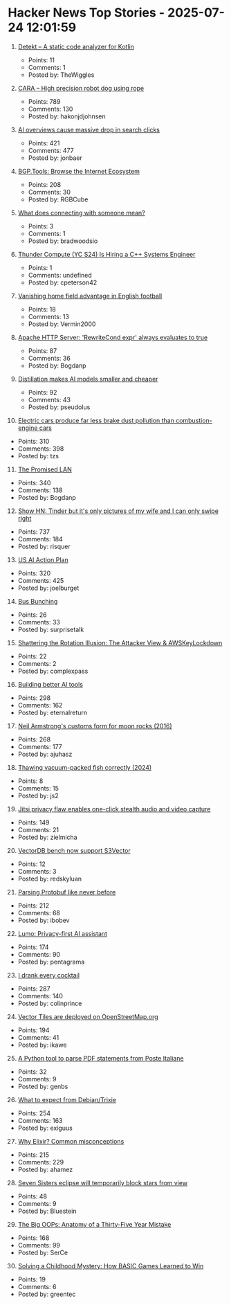 # Hacker News Top Stories - 2025-07-24 12:01:59

1. [Detekt – A static code analyzer for Kotlin](https://detekt.dev/)
   - Points: 11
   - Comments: 1
   - Posted by: TheWiggles

2. [CARA – High precision robot dog using rope](https://www.aaedmusa.com/projects/cara)
   - Points: 789
   - Comments: 130
   - Posted by: hakonjdjohnsen

3. [AI overviews cause massive drop in search clicks](https://arstechnica.com/ai/2025/07/research-shows-google-ai-overviews-reduce-website-clicks-by-almost-half/)
   - Points: 421
   - Comments: 477
   - Posted by: jonbaer

4. [BGP.Tools: Browse the Internet Ecosystem](https://bgp.tools/)
   - Points: 208
   - Comments: 30
   - Posted by: RGBCube

5. [What does connecting with someone mean?](https://talk.bradwoods.io/blog/connect/)
   - Points: 3
   - Comments: 1
   - Posted by: bradwoodsio

6. [Thunder Compute (YC S24) Is Hiring a C++ Systems Engineer](https://www.ycombinator.com/companies/thunder-compute/jobs/DhML6Uf-c-systems-engineer)
   - Points: 1
   - Comments: undefined
   - Posted by: cpeterson42

7. [Vanishing home field advantage in English football](https://blog.engora.com/2025/07/vanishing-home-field-advantage-in.html)
   - Points: 18
   - Comments: 13
   - Posted by: Vermin2000

8. [Apache HTTP Server: 'RewriteCond expr' always evaluates to true](https://github.com/apache/httpd/commit/8abb3d06b23975705ebcf4bf4476464fd0b9bd0b)
   - Points: 87
   - Comments: 36
   - Posted by: Bogdanp

9. [Distillation makes AI models smaller and cheaper](https://www.quantamagazine.org/how-distillation-makes-ai-models-smaller-and-cheaper-20250718/)
   - Points: 92
   - Comments: 43
   - Posted by: pseudolus

10. [Electric cars produce far less brake dust pollution than combustion-engine cars](https://modernengineeringmarvels.com/2025/07/22/surprising-science-how-electric-cars-quietly-transform-urban-air/)
   - Points: 310
   - Comments: 398
   - Posted by: tzs

11. [The Promised LAN](https://tpl.house/)
   - Points: 340
   - Comments: 138
   - Posted by: Bogdanp

12. [Show HN: Tinder but it's only pictures of my wife and I can only swipe right](https://trytender.app/)
   - Points: 737
   - Comments: 184
   - Posted by: risquer

13. [US AI Action Plan](https://www.ai.gov/action-plan)
   - Points: 320
   - Comments: 425
   - Posted by: joelburget

14. [Bus Bunching](https://www.futilitycloset.com/2025/07/12/bus-bunching/)
   - Points: 26
   - Comments: 33
   - Posted by: surprisetalk

15. [Shattering the Rotation Illusion: The Attacker View & AWSKeyLockdown](https://www.clutch.security/blog/shattering-the-rotation-illusion-part-6-the-attackers-perspective-and-introducing-awskeylockdown)
   - Points: 22
   - Comments: 2
   - Posted by: complexpass

16. [Building better AI tools](https://hazelweakly.me/blog/stop-building-ai-tools-backwards/)
   - Points: 298
   - Comments: 162
   - Posted by: eternalreturn

17. [Neil Armstrong's customs form for moon rocks (2016)](https://magazine.uc.edu/editors_picks/recent_features/armstrong/moonrocks.html)
   - Points: 268
   - Comments: 177
   - Posted by: ajuhasz

18. [Thawing vacuum-packed fish correctly (2024)](https://www.canr.msu.edu/news/open_your_vacuum_packed_fish_before_thawing)
   - Points: 8
   - Comments: 15
   - Posted by: js2

19. [Jitsi privacy flaw enables one-click stealth audio and video capture](https://zimzi.substack.com/p/jitsi-privacy-flaw-that-enables-one)
   - Points: 149
   - Comments: 21
   - Posted by: zielmicha

20. [VectorDB bench now support S3Vector](https://github.com/zilliztech/VectorDBBench/pull/570)
   - Points: 12
   - Comments: 3
   - Posted by: redskyluan

21. [Parsing Protobuf like never before](https://mcyoung.xyz/2025/07/16/hyperpb/)
   - Points: 212
   - Comments: 68
   - Posted by: ibobev

22. [Lumo: Privacy-first AI assistant](https://proton.me/blog/lumo-ai)
   - Points: 174
   - Comments: 90
   - Posted by: pentagrama

23. [I drank every cocktail](https://aaronson.org/blog/i-drank-every-cocktail)
   - Points: 287
   - Comments: 140
   - Posted by: colinprince

24. [Vector Tiles are deployed on OpenStreetMap.org](https://blog.openstreetmap.org/2025/07/22/vector-tiles-are-deployed-on-openstreetmap-org/)
   - Points: 194
   - Comments: 41
   - Posted by: ikawe

25. [A Python tool to parse PDF statements from Poste Italiane](https://github.com/genbs/poste-italiane-parser)
   - Points: 32
   - Comments: 9
   - Posted by: genbs

26. [What to expect from Debian/Trixie](https://michael-prokop.at/blog/2025/07/20/what-to-expect-from-debian-trixie-newintrixie/)
   - Points: 254
   - Comments: 163
   - Posted by: exiguus

27. [Why Elixir? Common misconceptions](https://matthewsinclair.com/blog/0181-why-elixir)
   - Points: 215
   - Comments: 229
   - Posted by: ahamez

28. [Seven Sisters eclipse will temporarily block stars from view](https://www.discovermagazine.com/the-sciences/the-seven-sisters-eclipse-will-temporarily-block-stars-from-view)
   - Points: 48
   - Comments: 9
   - Posted by: Bluestein

29. [The Big OOPs: Anatomy of a Thirty-Five Year Mistake](https://www.computerenhance.com/p/the-big-oops-anatomy-of-a-thirty)
   - Points: 168
   - Comments: 99
   - Posted by: SerCe

30. [Solving a Childhood Mystery: How BASIC Games Learned to Win](https://sublevelgames.github.io/blogs/2025-07-20-basic-game-hexapawn/)
   - Points: 19
   - Comments: 6
   - Posted by: greentec

